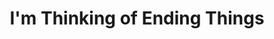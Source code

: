 ---
title: "I'm Thinking of Ending Things"
year: 2020
rating: 0
stars: ""
rewatched: false
permalink: "im-thinking-of-ending-things"
watched_on: 2020-09-04
---